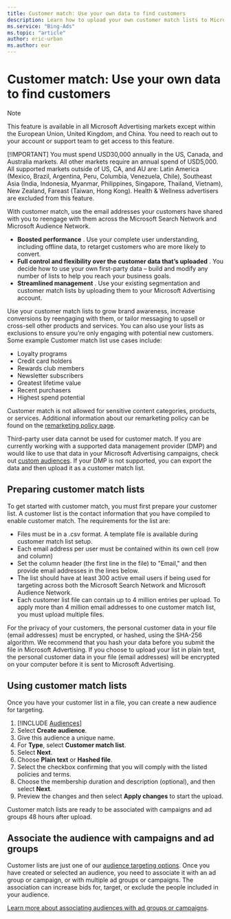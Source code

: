 ```yaml
---
title: Customer match: Use your own data to find customers
description: Learn how to upload your own customer match lists to Microsoft Advertising and then target this audience.
ms.service: "Bing-Ads"
ms.topic: "article"
author: eric-urban
ms.author: eur
---
```


# Customer match: Use your own data to find customers

> [!NOTE]
> This feature is available in all Microsoft Advertising markets except within the European Union, United Kingdom, and China.
> You need to reach out to your account or support team to get access to this feature.
> 
> [!IMPORTANT]
> You must spend USD30,000 annually in the US, Canada, and Australia markets. All other markets require an annual spend of USD5,000. All supported markets outside of US, CA, and AU are: Latin America (Mexico, Brazil, Argentina, Peru, Columbia, Venezuela, Chile), Southeast Asia (India, Indonesia, Myanmar, Philippines, Singapore, Thailand, Vietnam), New Zealand, Fareast (Taiwan, Hong Kong).
> Health &amp; Wellness advertisers are excluded from this feature.

With customer match, use the email addresses your customers have shared with you to reengage with them across the Microsoft Search Network and Microsoft Audience Network.

- **Boosted performance** . Use your complete user understanding, including offline data, to retarget customers who are more likely to convert.
- **Full control and flexibility over the customer data that’s uploaded** . You decide how to use your own first-party data – build and modify any number of lists to help you reach your business goals.
- **Streamlined management** . Use your existing segmentation and customer match lists by uploading them to your Microsoft Advertising account.

Use your customer match lists to grow brand awareness, increase conversions by reengaging with them, or tailor messaging to upsell or cross-sell other products and services. You can also use your lists as exclusions to ensure you’re only engaging with potential new customers. Some example Customer match list use cases include:

- Loyalty programs
- Credit card holders
- Rewards club members
- Newsletter subscribers
- Greatest lifetime value
- Recent purchasers
- Highest spend potential

Customer match is not allowed for sensitive content categories, products, or services. Additional information about our remarketing policy can be found on the [remarketing policy page](https://go.microsoft.com/fwlink?LinkId=852540).

Third-party user data cannot be used for customer match. If you are currently working with a supported data management provider (DMP) and would like to use that data in your Microsoft Advertising campaigns, check out [custom audiences](./hlp_BA_CONC_Audiences_CustomAudience.md). If your DMP is not supported, you can export the data and then upload it as a customer match list.

## Preparing customer match lists

To get started with customer match, you must first prepare your customer list. A customer list is the contact information that you have compiled to enable customer match. The requirements for the list are:

- Files must be in a .csv format. A template file is available during customer match list setup.
- Each email address per user must be contained within its own cell (row and column)
- Set the column header (the first line in the file) to "Email," and then provide email addresses in the lines below.
- The list should have at least 300 active email users if being used for targeting across both the Microsoft Search Network and Microsoft Audience Network.
- Each customer list file can contain up to 4 million entries per upload. To apply more than 4 million email addresses to one customer match list, you must upload multiple files.

For the privacy of your customers, the personal customer data in your file (email addresses) must be encrypted, or hashed, using the SHA-256 algorithm. We recommend that you hash your data before you submit the file in Microsoft Advertising. If you choose to upload your list in plain text, the personal customer data in your file (email addresses) will be encrypted on your computer before it is sent to Microsoft Advertising.

## Using customer match lists

Once you have your customer list in a file, you can create a new audience for targeting.

1. [!INCLUDE [Audiences](./includes/Audiences.md)]
1. Select **Create audience**.
1. Give this audience a unique name.
1. For **Type**, select **Customer match list**.
1. Select **Next**.
1. Choose **Plain text** or **Hashed file**.
1. Select the checkbox confirming that you will comply with the listed policies and terms.
1. Choose the membership duration and description (optional), and then select **Next**.
1. Preview the changes and then select **Apply changes** to start the upload.

Customer match lists are ready to be associated with campaigns and ad groups 48 hours after upload.
## Associate the audience with campaigns and ad groups

Customer lists are just one of our [audience targeting options](./hlp_BA_CONC_Audiences_Options.md). Once you have created or selected an audience, you need to associate it with an ad group or campaign, or with multiple ad groups or campaigns. The association can increase bids for, target, or exclude the people included in your audience.

[Learn more about associating audiences with ad groups or campaigns](./hlp_BA_CONC_Audiences_AssociateAdGroup.md).


